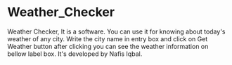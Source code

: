 # Weather_Checker
Weather Checker, It is a software. You can use it for knowing about today's weather of any city. Write the city name in entry box and click on Get Weather button after clicking you can see the weather information on bellow label box. 
It's developed by  Nafis Iqbal.
